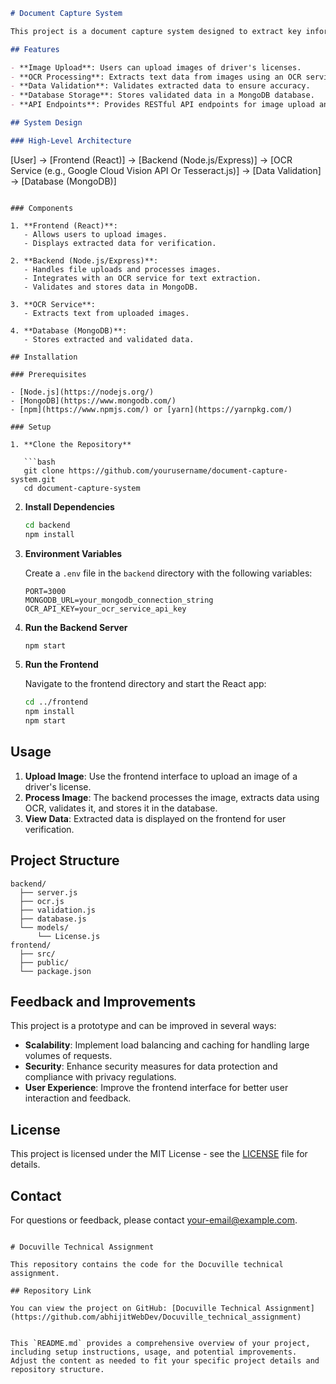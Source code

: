 

```markdown
# Document Capture System

This project is a document capture system designed to extract key information from driver's licenses using Optical Character Recognition (OCR). The system is built using a Node.js backend and a React frontend, with MongoDB as the database for storing extracted data.

## Features

- **Image Upload**: Users can upload images of driver's licenses.
- **OCR Processing**: Extracts text data from images using an OCR service.
- **Data Validation**: Validates extracted data to ensure accuracy.
- **Database Storage**: Stores validated data in a MongoDB database.
- **API Endpoints**: Provides RESTful API endpoints for image upload and data retrieval.

## System Design

### High-Level Architecture

```
[User] -> [Frontend (React)] 
    -> [Backend (Node.js/Express)] 
        -> [OCR Service (e.g., Google Cloud Vision API Or Tesseract.js)] 
        -> [Data Validation] 
        -> [Database (MongoDB)]
```

### Components

1. **Frontend (React)**: 
   - Allows users to upload images.
   - Displays extracted data for verification.

2. **Backend (Node.js/Express)**:
   - Handles file uploads and processes images.
   - Integrates with an OCR service for text extraction.
   - Validates and stores data in MongoDB.

3. **OCR Service**:
   - Extracts text from uploaded images.

4. **Database (MongoDB)**:
   - Stores extracted and validated data.

## Installation

### Prerequisites

- [Node.js](https://nodejs.org/)
- [MongoDB](https://www.mongodb.com/)
- [npm](https://www.npmjs.com/) or [yarn](https://yarnpkg.com/)

### Setup

1. **Clone the Repository**

   ```bash
   git clone https://github.com/yourusername/document-capture-system.git
   cd document-capture-system
   ```

2. **Install Dependencies**

   ```bash
   cd backend
   npm install
   ```

3. **Environment Variables**

   Create a `.env` file in the `backend` directory with the following variables:

   ```
   PORT=3000
   MONGODB_URL=your_mongodb_connection_string
   OCR_API_KEY=your_ocr_service_api_key
   ```

4. **Run the Backend Server**

   ```bash
   npm start
   ```

5. **Run the Frontend**

   Navigate to the frontend directory and start the React app:

   ```bash
   cd ../frontend
   npm install
   npm start
   ```

## Usage

1. **Upload Image**: Use the frontend interface to upload an image of a driver's license.
2. **Process Image**: The backend processes the image, extracts data using OCR, validates it, and stores it in the database.
3. **View Data**: Extracted data is displayed on the frontend for user verification.

## Project Structure

```
backend/
  ├── server.js
  ├── ocr.js
  ├── validation.js
  ├── database.js
  └── models/
      └── License.js
frontend/
  ├── src/
  ├── public/
  └── package.json
```

## Feedback and Improvements

This project is a prototype and can be improved in several ways:

- **Scalability**: Implement load balancing and caching for handling large volumes of requests.
- **Security**: Enhance security measures for data protection and compliance with privacy regulations.
- **User Experience**: Improve the frontend interface for better user interaction and feedback.

## License

This project is licensed under the MIT License - see the [LICENSE](LICENSE) file for details.

## Contact

For questions or feedback, please contact [your-email@example.com](mailto:your-email@example.com).
```

# Docuville Technical Assignment

This repository contains the code for the Docuville technical assignment.

## Repository Link

You can view the project on GitHub: [Docuville Technical Assignment](https://github.com/abhijitWebDev/Docuville_technical_assignment)


This `README.md` provides a comprehensive overview of your project, including setup instructions, usage, and potential improvements. Adjust the content as needed to fit your specific project details and repository structure.
